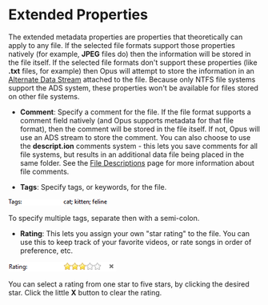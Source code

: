 # Extended Properties

The extended metadata properties are properties that theoretically can apply to any file. If the selected file formats support those properties natively (for example, **JPEG** files do) then the information will be stored in the file itself. If the selected file formats don't support these properties (like **.txt** files, for example) then Opus will attempt to store the information in an [Alternate Data Stream](http://en.wikipedia.org/wiki/Alternate_data_stream) attached to the file. Because only NTFS file systems support the ADS system, these properties won't be available for files stored on other file systems.

- **Comment**: Specify a comment for the file. If the file format supports a comment field natively (and Opus supports metadata for that file format), then the comment will be stored in the file itself. If not, Opus will use an ADS stream to store the comment. You can also choose to use the **descript.ion** comments system - this lets you save comments for all file systems, but results in an additional data file being placed in the same folder. See the [File Descriptions](../file_descriptions.md) page for more information about file comments.

- **Tags**: Specify tags, or keywords, for the file.

![](/Manual/images/media/metadata_-_tags.png)

To specify multiple tags, separate then with a semi-colon.

- **Rating**: This lets you assign your own "star rating" to the file. You can use this to keep track of your favorite videos, or rate songs in order of preference, etc.

![](/Manual/images/media/metadata_-_stars.png)

You can select a rating from one star to five stars, by clicking the desired star. Click the little **X** button to clear the rating.

  
